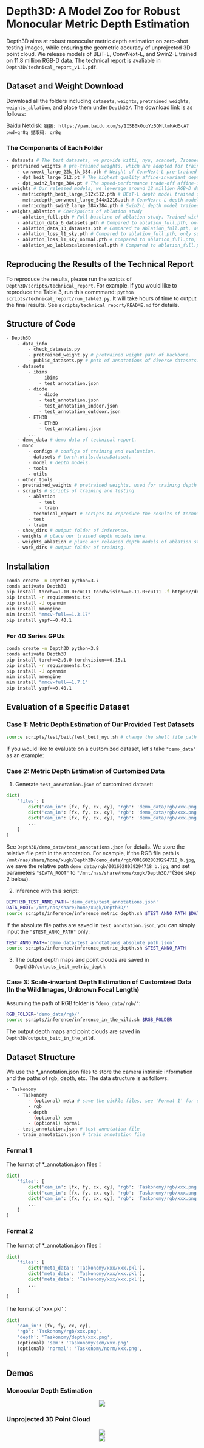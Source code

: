 # Depth3D: A Model Zoo for Robust Monocular Metric Depth Estimation

Depth3D aims at robust monocular metric depth estimation on zero-shot testing images, while ensuring the geometric accuracy of unprojected 3D point cloud. We release models of BEiT-L, ConvNext-L, and Swin2-L trained on 11.8 million RGB-D data. The technical report is avaliable in ```Depth3D/technical_report_v1.1.pdf```.

## Dataset and Weight Download
Download all the folders including ```datasets```, ```weights```, ```pretrained_weights```, ```weights_ablation```, and place them under ```Depth3D/```. The download link is as follows:

Baidu Netdisk: ```链接: https://pan.baidu.com/s/1ISB0kOooYz5QMttmHAd5cA?pwd=qr8q 提取码: qr8q```

### The Components of Each Folder
```bash
- datasets # The test datasets, we provide kitti, nyu, scannet, 7scenes, diode, eth3d, ibims, and nuscenes.
- pretrained weights # pre-trained weights, which are adopted for training depth models.
	- convnext_large_22k_1k_384.pth # Weight of ConvNext-L pre-trained on ImageNet-22k and fine-tuned on ImageNet-1k at resolution 384x384.
	- dpt_beit_large_512.pt # The highest quality affine-invariant depth model of BEiT-L trained by MiDaS 3.1 (https://github.com/isl-org/MiDaS/tree/master).
	- dpt_swin2_large_384.pt # The speed-performance trade-off affine-invariant depth model of Swin2-L trained by MiDaS 3.1.
- weights # Our released models, we leverage around 12 million RGB-D data for training.
	- metricdepth_beit_large_512x512.pth # BEiT-L depth model trained on the resolution of 512x512. Best Performance.
	- metricdepth_convnext_large_544x1216.pth # ConvNexrt-L depth model trained on the resolution of 544x1216.
	- metricdepth_swin2_large_384x384.pth # Swin2-L depth model trained on the resolution of 384x384. Balance between speed and quality.
- weights_ablation # Checkpoints of ablation study
	- ablation_full.pth # Full baseline of ablation study. Trained with 21 datasets, 7 losses, and supervised in the camera canonical space.
	- ablation_data_6_datasets.pth # Compared to ablation_full.pth, only trained on 6 datasets.
	- ablation_data_13_datasets.pth # Compared to ablation_full.pth, only trained on 13 datasets.
	- ablation_loss_l1_sky.pth # Compared to ablation_full.pth, only supervised with "L1Loss" and "SkyRegularizationLoss".
	- ablation_loss_l1_sky_normal.pth # Compared to ablation_full.pth, only supervised with "L1Loss" and "SkyRegularizationLoss", "VNLoss", "EdgeguidedNormalLoss", "PWNPlanesLoss".
	- ablation_wo_lablescalecanonical.pth # Compared to ablation_full.pth, it does not transform the camera to the canonical space, which results in unsatisfactory metric depth performance.
```

## Reproducing the Results of the Technical Report
To reproduce the results, please run the scripts of ```Depth3D/scripts/technical_report```. 
For example. if you would like to reproduce the Table 3, run this commmand: ```python scripts/technical_report/run_table3.py```. It will take hours of time to output the final results.
See ```scripts/technical_report/README.md``` for details.

## Structure of Code
```python
- Depth3D
	- data_info
		- check_datasets.py
		- pretrained_weight.py # pretrained weight path of backbone.
		- public_datasets.py # path of annotations of diverse datasets.
	- datasets
		- ibims
			- ibims
			- test_annotation.json
		- diode
			- diode
			- test_annotation.json
			- test_annotation_indoor.json
			- test_annotation_outdoor.json
		- ETH3D
			- ETH3D
			- test_annotations.json
		...
	- demo_data # demo data of technical report.
	- mono
		- configs # configs of training and evaluation.
		- datasets # torch.utils.data.Dataset.
		- model # depth models.
		- tools
		- utils
	- other_tools
	- pretrained_weights # pretrained weights, used for training depth models.
	- scripts # scripts of training and testing
		- ablation 
			- test
			- train
		- technical_report # scripts to reproduce the results of technical report.
		- test
		- train
	- show_dirs # output folder of inference.
	- weights # place our trained depth models here.
	- weights_ablation # place our released depth models of ablation study here.
	- work_dirs # output folder of training.
```


## Installation
```bash
conda create -n Depth3D python=3.7
conda activate Depth3D
pip install torch==1.10.0+cu111 torchvision==0.11.0+cu111 -f https://download.pytorch.org/whl/torch_stable.html
pip install -r requirements.txt
pip install -U openmim
mim install mmengine
mim install "mmcv-full==1.3.17"
pip install yapf==0.40.1
```

### For 40 Series GPUs
```bash
conda create -n Depth3D python=3.8
conda activate Depth3D
pip install torch==2.0.0 torchvision==0.15.1
pip install -r requirements.txt
pip install -U openmim
mim install mmengine
mim install "mmcv-full==1.7.1"
pip install yapf==0.40.1
```

## Evaluation of a Specific Dataset
### Case 1: Metric Depth Estimation of Our Provided Test Datasets
```bash
source scripts/test/beit/test_beit_nyu.sh # change the shell file path if necessary.
```

If you would like to evaluate on a customized dataset, let's take ```"demo_data"``` as an example:

### Case 2: Metric Depth Estimation of Customized Data

1. Generate ```test_annotation.json``` of customized dataset:
```python
dict(
	'files': [
		dict('cam_in': [fx, fy, cx, cy], 'rgb': 'demo_data/rgb/xxx.png', 'depth': 'demo_data/gt_depth/xxx.npy', 'depth_scale': 1.0, (optional) 'depth_mask': 'demo_data/gt_depth_mask/xxx.npy'), 
		dict('cam_in': [fx, fy, cx, cy], 'rgb': 'demo_data/rgb/xxx.png', 'depth': 'demo_data/gt_depth/xxx.png', 'depth_scale': 256.0, (optional) 'depth_mask': null), 
		dict('cam_in': [fx, fy, cx, cy], 'rgb': 'demo_data/rgb/xxx.png', 'depth': 'demo_data/gt_depth/xxx.png', 'depth_scale': 1000.0, (optional) 'depth_mask': null), 
		...
	]
)
```
See ```Depth3D/demo_data/test_annotations.json``` for details. We store the relative file path in the annotation. For example, if the RGB file path is ```/mnt/nas/share/home/xugk/Depth3D/demo_data/rgb/0016028039294718_b.jpg```, we save the relative path ```demo_data/rgb/0016028039294718_b.jpg```, and set parameters ```"$DATA_ROOT"``` to ```"/mnt/nas/share/home/xugk/Depth3D/"```(See step 2 below).

2. Inference with this script:
```bash
DEPTH3D_TEST_ANNO_PATH='demo_data/test_annotations.json'
DATA_ROOT='/mnt/nas/share/home/xugk/Depth3D/'
source scripts/inference/inference_metric_depth.sh $TEST_ANNO_PATH $DATA_ROOT
```

If the absolute file paths are saved in ```test_annotation.json```, you can simply input the ```"$TEST_ANNO_PATH"``` only:
```bash
TEST_ANNO_PATH='demo_data/test_annotations_absolute_path.json'
source scripts/inference/inference_metric_depth.sh $TEST_ANNO_PATH
```


3. The output depth maps and point clouds are saved in ```Depth3D/outputs_beit_metric_depth```.

### Case 3: Scale-invariant Depth Estimation of Customized Data (In the Wild Images, Unknown Focal Length)

Assuming the path of RGB folder is ```"demo_data/rgb/"```:
```bash
RGB_FOLDER='demo_data/rgb/'
source scripts/inference/inference_in_the_wild.sh $RGB_FOLDER
```
The output depth maps and point clouds are saved in ```Depth3D/outputs_beit_in_the_wild```.

## Dataset Structure
We use the *_annotation.json files to store the camera intrinsic information and the paths of rgb, depth, etc. The data structure is as follows:

```bash
- Taskonomy
	- Taskonomy
		- (optional) meta # save the pickle files, see 'Format 1' for details
		- rgb
		- depth
		- (optional) sem
		- (optional) normal
	- test_annotation.json # test annotation file
	- train_annotation.json # train annotation file
```

### Format 1
The format of *_annotation.json files：
```python
dict(
	'files': [
		dict('cam_in': [fx, fy, cx, cy], 'rgb': 'Taskonomy/rgb/xxx.png', 'depth': 'Taskonomy/depth/xxx.png', (optional) 'sem': 'Taskonomy/sem/xxx.png', (optional) 'normal': 'Taskonomy/norm/xxx.png'),
		dict('cam_in': [fx, fy, cx, cy], 'rgb': 'Taskonomy/rgb/xxx.png', 'depth': 'Taskonomy/depth/xxx.png', (optional) 'sem': 'Taskonomy/sem/xxx.png', (optional) 'normal': 'Taskonomy/norm/xxx.png'),
		dict('cam_in': [fx, fy, cx, cy], 'rgb': 'Taskonomy/rgb/xxx.png', 'depth': 'Taskonomy/depth/xxx.png', (optional) 'sem': 'Taskonomy/sem/xxx.png', (optional) 'normal': 'Taskonomy/norm/xxx.png'),
		...
	]
)
```

### Format 2
The format of *_annotation.json files：
```python
dict(
	'files': [
		dict('meta_data': 'Taskonomy/xxx/xxx.pkl'),
		dict('meta_data': 'Taskonomy/xxx/xxx.pkl'),
		dict('meta_data': 'Taskonomy/xxx/xxx.pkl'),
		...
	]
)
```



The format of 'xxx.pkl'：
```python
dict(
	'cam_in': [fx, fy, cx, cy],
	'rgb': 'Taskonomy/rgb/xxx.png',
	'depth': 'Taskonomy/depth/xxx.png',
	(optional) 'sem': 'Taskonomy/sem/xxx.png'
	(optional) 'normal': 'Taskonomy/norm/xxx.png',
)
```

## Demos

### Monocular Depth Estimation
<div align=center>
<img src="media/depth_viz_1.png">
</div>

### Unprojected 3D Point Cloud
<div align=center>
<img src="media/pcd_viz_1.png">
</div>

<div align=center>
<img src="media/pcd_viz_2.png">
</div>